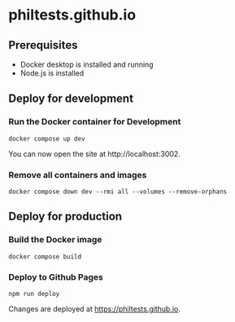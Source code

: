 # philtests.github.io

## Prerequisites
* Docker desktop is installed and running
* Node.js is installed

## Deploy for development

### Run the Docker container for Development
`docker compose up dev`

You can now open the site at http://localhost:3002.

### Remove all containers and images
`docker compose down dev --rmi all --volumes --remove-orphans`

## Deploy for production

### Build the Docker image
`docker compose build`

### Deploy to Github Pages
`npm run deploy`

Changes are deployed at https://philtests.github.io.